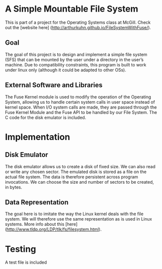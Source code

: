 
# A Simple Mountable File System

This is part of a project for the Operating Systems class at McGill. Check out the [website here] (http://arthurkuhn.github.io/FileSystemWithFuse/).

## Goal
The goal of this project is to design and implement a simple file system (SFS) that can be mounted by the user under a directory in the user’s machine. Due to compatibility constraints, this program is built to work under linux only (although it could be adapted to other OSs).

## External Software and Libraries
The Fuse Kernel module is used to modify the operation of the Operating System, allowing us to handle certain system calls in user space instead of kernel space. When I/O system calls are made, they are passed through the Fuse Kernel Module and the Fuse API to be handled by our File System.
The C code for the disk emulator is included.

# Implementation

## Disk Emulator
The disk emulator allows us to create a disk of fixed size. We can also read or write any chosen sector. The emulated disk is stored as a file on the actual file system. The data is therefore persistent across program invocations. We can choose the size and number of sectors to be created, in bytes.

## Data Representation
The goal here is to imitate the way the Linux kernel deals with the file system. We will therefore use the same representation as is used in Linux systems. More info about this [here] (http://www.tldp.org/LDP/tlk/fs/filesystem.html).
 
# Testing

A test file is included
